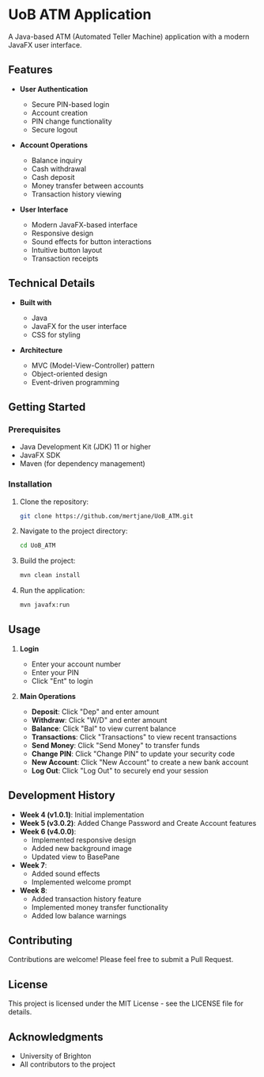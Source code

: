 # UoB ATM Application

A Java-based ATM (Automated Teller Machine) application with a modern JavaFX user interface.

## Features

- **User Authentication**
  - Secure PIN-based login
  - Account creation
  - PIN change functionality
  - Secure logout

- **Account Operations**
  - Balance inquiry
  - Cash withdrawal
  - Cash deposit
  - Money transfer between accounts
  - Transaction history viewing

- **User Interface**
  - Modern JavaFX-based interface
  - Responsive design
  - Sound effects for button interactions
  - Intuitive button layout
  - Transaction receipts

## Technical Details

- **Built with**
  - Java
  - JavaFX for the user interface
  - CSS for styling

- **Architecture**
  - MVC (Model-View-Controller) pattern
  - Object-oriented design
  - Event-driven programming

## Getting Started

### Prerequisites

- Java Development Kit (JDK) 11 or higher
- JavaFX SDK
- Maven (for dependency management)

### Installation

1. Clone the repository:
   ```bash
   git clone https://github.com/mertjane/UoB_ATM.git
   ```

2. Navigate to the project directory:
   ```bash
   cd UoB_ATM
   ```

3. Build the project:
   ```bash
   mvn clean install
   ```

4. Run the application:
   ```bash
   mvn javafx:run
   ```

## Usage

1. **Login**
   - Enter your account number
   - Enter your PIN
   - Click "Ent" to login

2. **Main Operations**
   - **Deposit**: Click "Dep" and enter amount
   - **Withdraw**: Click "W/D" and enter amount
   - **Balance**: Click "Bal" to view current balance
   - **Transactions**: Click "Transactions" to view recent transactions
   - **Send Money**: Click "Send Money" to transfer funds
   - **Change PIN**: Click "Change PIN" to update your security code
   - **New Account**: Click "New Account" to create a new bank account
   - **Log Out**: Click "Log Out" to securely end your session

## Development History

- **Week 4 (v1.0.1)**: Initial implementation
- **Week 5 (v3.0.2)**: Added Change Password and Create Account features
- **Week 6 (v4.0.0)**: 
  - Implemented responsive design
  - Added new background image
  - Updated view to BasePane
- **Week 7**: 
  - Added sound effects
  - Implemented welcome prompt
- **Week 8**:
  - Added transaction history feature
  - Implemented money transfer functionality
  - Added low balance warnings

## Contributing

Contributions are welcome! Please feel free to submit a Pull Request.

## License

This project is licensed under the MIT License - see the LICENSE file for details.

## Acknowledgments

- University of Brighton
- All contributors to the project 